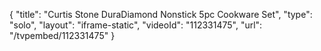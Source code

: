 {
    "title": "Curtis Stone DuraDiamond Nonstick 5pc Cookware Set",
    "type": "solo",
    "layout": "iframe-static",
    "videoId": "112331475",
    "url": "\/tvpembed\/112331475"
}